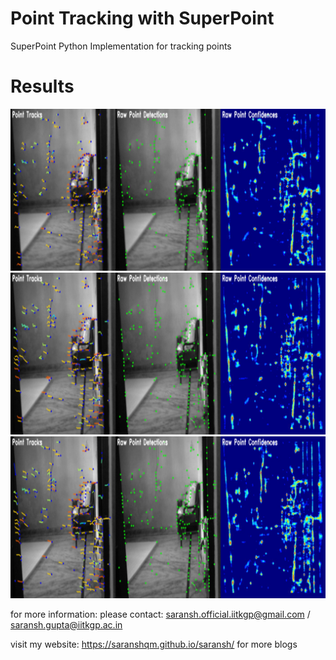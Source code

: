 # Point Tracking with SuperPoint
 SuperPoint Python Implementation for tracking points
 
 # Results
 ![alt text](https://github.com/saranshqm/Point-Tracking-with-SuperPoint/blob/master/results/frame_00244.png?raw=true)
 ![alt text](https://github.com/saranshqm/Point-Tracking-with-SuperPoint/blob/master/results/frame_00245.png?raw=true)
 ![alt text](https://github.com/saranshqm/Point-Tracking-with-SuperPoint/blob/master/results/frame_00246.png?raw=true)
 
 for more information: please contact: saransh.official.iitkgp@gmail.com / saransh.gupta@iitkgp.ac.in
 
 visit my website: https://saranshqm.github.io/saransh/ for more blogs
 
